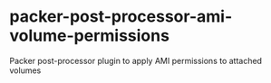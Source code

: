 # packer-post-processor-ami-volume-permissions
Packer post-processor plugin to apply AMI permissions to attached volumes
